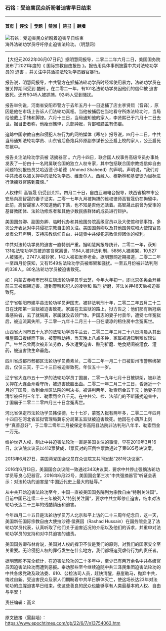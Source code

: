 ### 石铭：受迫害民众祈盼着迫害早日结束

---

#### [首页](../../../..?n13754063) &nbsp;|&nbsp; [评论](../../../../../epoch-comment?n13754063) &nbsp;|&nbsp; [专题](../../../../../epoch-special?n13754063) &nbsp;|&nbsp; [禁闻](../../../../../epoch-news?n13754063) &nbsp;|&nbsp; [禁书](../../../../../books?n13754063) &nbsp;|&nbsp; [翻墙](https://github.com/gfw-breaker/nogfw/blob/master/README.md?n13754063)


<div><img alt="石铭：受迫害民众祈盼着迫害早日结束" class="attachment-djy_600_400 size-djy_600_400 wp-post-image" src="https://i.epochtimes.com/assets/uploads/2022/06/id13754084-2012-7-14-cmh-dc-parade-01-.jpeg"/>
<div class="caption">
 海外法轮功学员呼吁停止迫害法轮功。（明慧网）
</div></div><hr/><div class="post_content" id="artbody" itemprop="articleBody">
 <!-- article content begin -->
 <p>
  【大纪元2022年06月07日讯】据明慧网报导，二零二二年六月二日，美国国务院发布了2021年度的《
  <ok href="https://www.epochtimes.com/gb/tag/%E5%9B%BD%E9%99%85%E5%AE%97%E6%95%99%E8%87%AA%E7%94%B1%E6%8A%A5%E5%91%8A.html">
   国际宗教自由报告
  </ok>
  》。报告用具体事例披露中共对法轮功学员的
  <ok href="https://www.epochtimes.com/gb/tag/%E8%BF%AB%E5%AE%B3.html">
   迫害
  </ok>
  ，并关注中共活摘法轮功学员器官暴行。
 </p>
 <p>
  报告说，明慧网报导，中共警方在抓捕法轮功学员时经常使用暴力，法轮功学员在被关押期间受到
  <ok href="https://www.epochtimes.com/gb/tag/%E9%85%B7%E5%88%91.html">
   酷刑
  </ok>
  。在二零二一年，有101名法轮功学员因他们的信仰被
  <ok href="https://www.epochtimes.com/gb/tag/%E8%BF%AB%E5%AE%B3.html">
   迫害
  </ok>
  致死。还有5045人被抓捕，9245人受到骚扰。
 </p>
 <p>
  报告举例说，河南省安阳市警方于去年五月十一日逮捕了店主李贤熙（音译），原因是他在市场上告诉人们法轮功真相。当他被捕后在当地看守所炼法轮功时，当局给他戴上手铐和脚镣。六月十三日，当局通知他的家人，李贤熙已于六月十二日去世。据目击者称，他瘦弱憔悴，头部肿胀，背部和膝盖有伤痕。
 </p>
 <p>
  追踪中国宗教自由和侵犯人权行为的网络媒体《寒冬》报导说，四月十二日，中共当局通知法轮功学员、山东省后备炮兵师原副参谋长公丕启上校的家人，公丕启死在狱中。
 </p>
 <p>
  报告关注法轮功学员被
  <ok href="https://www.epochtimes.com/gb/tag/%E6%B4%BB%E6%91%98%E5%99%A8%E5%AE%98.html">
   活摘器官
  </ok>
  。六月十四日，联合国人权事务高级专员办事处发表了一份由十一名附属联合国的独立人权专家，其中包括联合国宗教或信仰自由问题特别报告员艾哈迈德·沙希德（Ahmed Shaheed）的声明。声明说，“我们对中共政权以被关押中的法轮功学员、维吾尔人、西藏人、穆斯林和基督徒为目标进行活摘器官感到震惊。”
 </p>
 <p>
  人权律师
  <ok href="https://www.epochtimes.com/gb/tag/%E9%AB%98%E6%99%BA%E6%99%9F.html">
   高智晟
  </ok>
  仍受到关押。四月二十日，自由亚洲电台报导，陕西省榆林市公安局向高智晟的妻子证实，二零一七年九月被拘捕的维权律师高智晟仍在拘留中。此前，高智晟家人不知道他的下落，也不知是否他还活着。高智晟此前曾为受审的基督教团体、法轮功修炼者和其他少数民族群体的成员进行辩护。
 </p>
 <p>
  美国国务卿、副国务卿、临时代办和其他国务院高级官员以及大使馆和领事馆，多次公开表达对中共侵犯宗教自由的关注。美国国务卿以及其他国务院和大使馆官员发表公开声明，支持宗教信仰自由，并谴责中共侵犯宗教信仰团体的权利。
 </p>
 <p>
  中共对法轮功学员的迫害一直特别严重。据明慧网报导统计，二零二一年，获知131名法轮功学员被迫害含冤离世，1184人被非法判刑，5886人被绑架，10,527人被骚扰，2747人被抄家，142人被扣发养老金。据明慧网近期报道，二零二二年一至四月份获知，又有1549名法轮功学员被绑架和骚扰。一至五月份被非法判刑的338人。80名法轮功学员被迫害致死。
 </p>
 <p>
  如：内蒙古赤峰市巴林左旗法轮功学员季云芝，今年大年初一，即北京冬奥会开幕前三天被绑架迫害，遭到警察和犯人的凌辱和
  <ok href="https://www.epochtimes.com/gb/tag/%E9%85%B7%E5%88%91.html">
   酷刑
  </ok>
  折磨，非法关押48天后被迫害致死。
 </p>
 <p>
  辽宁省朝阳市建平县法轮功学员尹国志，被非法判刑十年，二零二二年五月二十二日在沈阳第一监狱被迫害致死。家属在去监狱的路上，狱方告之：他们那有新冠病毒感染者，去了就隔离，家属就没去领尸体。尹国志的妻子付景华，遭受七年冤狱后，被迫流离失所，于二零一九年十二月三十一日在凄凉的租住房中含冤离世。
 </p>
 <p>
  山西省大同市五十九岁的法轮功学员牛兰云，二零二二年三月二十八日清晨从其出租屋窗口援绳而下后，被警察劫持，当天晚上八点多钟，家属被通知到殡仪馆认尸。牛兰云曾两次被非法劳教，多次遭受迫害、酷刑折磨、绝食期间被灌食、灌药，被迫害致生命垂危。
 </p>
 <p>
  四川省成都市郫都区法轮功学员黄素兰，二零二二年一月二十日被彭州市警察绑架后，仅仅三天，于二十三日被迫害致死，年仅五十一岁。
 </p>
 <p>
  辽宁省大连市五十一岁的法轮功学员丁国晨，二零一九年七月十日被绑架，被非法关押在大连金州看守所，被迫害致脑出血。二零二一年二月二十三日，昏迷近一个月的丁国晨，收到金州区法院的判决书，被诬判两年、勒索罚金五千元；他妻子闫清华被枉判三年半、勒索罚金八千元。在中共公、检、法部门的不断骚扰迫害中，丁国晨于二零二二零四月三十日含冤离世。
 </p>
 <p>
  河北省保定市法轮功学员韩俊德，七十七岁，蒙冤入狱有两年多，二零二二年四月十四日在河北省监狱管理局冀东分局第五监狱被迫害致死。他因在小葫芦上刻字“真善忍好”，于二零二零年二月被保定市高阳县法院非法判刑八年半、勒索罚金一万元。
 </p>
 <p>
  维护世界人权，制止中共迫害法轮功一直是美国关注的事情，早在2010年3月16日，众议院众议员以412票赞成，1票反对的压倒性票数通过了第605号决议案。
 </p>
 <p>
  2013年6月27日，美国两党国会议员在众议院又共同发起“281号决议案”。
 </p>
 <p>
  2016年6月13日，美国国会众议院一致通过343决议案，要求中共停止强摘法轮功学员等良心犯器官。2016年6月22号，美国国会第三次“中共强摘器官”听证会表示：对法轮功的迫害是“中国近代史上最大的耻辱。”
 </p>
 <p>
  从中共开始迫害法轮功至今，中国一直被美国国务院列为宗教自由“特别关注国”。目前中国已连续二十三年被列入“特别关注国”，要求中共立即停止迫害，结束对法轮功长达二十三年的残酷镇压和迫害。
 </p>
 <p>
  今年四月二十五日是法轮功学员万人北京和平上访的二十三周年纪念日，这一天，美国新任国际宗教自由大使拉沙德·侯赛因（Rashad Hussain）在国务院会见了法轮功学员代表，认真听取了他们关于迫害近况的介绍以及他们的诉求，并重申对法轮功学员的支持和对中共迫害的谴责。
 </p>
 <p>
  美国国务卿布林肯说，美国对人权的捍卫不仅是我们的原则，对我们的国家安全至关重要。无论侵犯人权的罪行发生在什么地方，我们都将追究虐待行为的责任者。
 </p>
 <p>
  据明慧网不完全统计，在迫害法轮功的二十多年中，至少已有两万余名中共各级官员因迫害法轮功而遭到恶报。奉劝那些至今继续追随中共江泽民集团迫害法轮功的中共各级党政及政法委、610、公检法司人员，赶快清醒，悬崖勒马，抛弃中共，悔过自新。受迫害民众及家人们期盼着中共早日解体灭亡，使这场长达23年对法轮功的血腥迫害早日结束，使这些善良的民众也能够享有人类最基本的人权、自由与平安！
 </p>
 <p>
  责任编辑：高义
 </p>
 <!-- article content end -->
 <div id="below_article_ad">
 </div>
</div>


---

原文链接（需翻墙）：https://www.epochtimes.com/gb/22/6/7/n13754063.htm